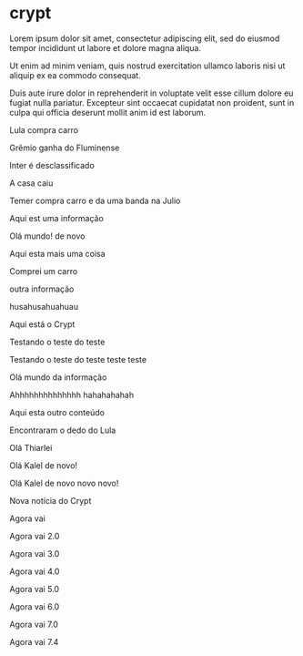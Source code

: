 # crypt
Lorem ipsum dolor sit amet, consectetur adipiscing elit, sed do eiusmod tempor incididunt ut labore et dolore magna aliqua.

Ut enim ad minim veniam, quis nostrud exercitation ullamco laboris nisi ut aliquip ex ea commodo consequat. 

Duis aute irure dolor in reprehenderit in voluptate velit esse cillum dolore eu fugiat nulla pariatur. Excepteur sint occaecat cupidatat non proident, sunt in culpa qui officia deserunt mollit anim id est laborum.

Lula compra carro

Grêmio ganha do Fluminense

Inter é desclassificado

A casa caiu

Temer compra carro e da uma banda na Julio

Aqui est uma informação

Olá mundo! de novo

Aqui esta mais uma coisa

Comprei um carro

outra informação

husahusahuahuau

Aqui está o Crypt

Testando o teste do teste

Testando o teste do teste teste teste

Olá mundo da informação


Ahhhhhhhhhhhhhh hahahahahah


Aqui esta outro conteúdo


Encontraram o dedo do Lula

Olá Thiarlei


Olá Kalel de novo!


Olá Kalel de novo novo novo!

Nova notícia do Crypt

Agora vai

Agora vai 2.0

Agora vai 3.0

Agora vai 4.0

Agora vai 5.0

Agora vai 6.0

Agora vai 7.0

Agora vai 7.4
